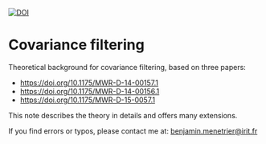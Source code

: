 [![DOI](https://zenodo.org/badge/291685619.svg)](https://zenodo.org/badge/latestdoi/291685619)

# Covariance filtering

Theoretical background for covariance filtering, based on three papers:
 - https://doi.org/10.1175/MWR-D-14-00157.1
 - https://doi.org/10.1175/MWR-D-14-00156.1
 - https://doi.org/10.1175/MWR-D-15-0057.1

This note describes the theory in details and offers many extensions.

If you find errors or typos, please contact me at: benjamin.menetrier@irit.fr

